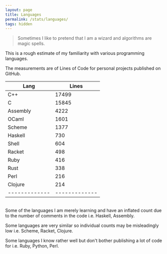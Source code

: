 ```yaml
---
layout: page
title: Languages
permalink: /stats/languages/
tags: hidden
---
```

> Sometimes I like to pretend that I am a wizard and algorithms are magic spells.

This is a rough estimate of my familiarity with various programming languages. 

The measurements are of Lines of Code for personal projects published on GitHub.

| Lang      | Lines | 
| ------------- | ------------- | 
| C++ | 17499 |
| C | 15845 |
| Assembly | 4222 |
| OCaml | 1601 |
| Scheme | 1377 |
| Haskell | 730 |
| Shell | 604 |
| Racket | 498 |
| Ruby | 416 |
| Rust | 338 |
| Perl | 216 |
| Clojure | 214 |
| ------------- | ------------- |

<br>
Some of the languages I am merely learning and have an inflated count due to the number of comments in the code i.e. Haskell, Assembly.

Some languages are very similar so individual counts may be misleadingly low i.e. Scheme, Racket, Clojure.

Some languages I know rather well but don't bother publishing a lot of code for i.e. Ruby, Python, Perl.
